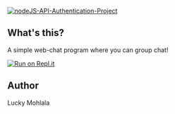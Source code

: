 [![nodeJS-API-Authentication-Project](https://github-readme-stats.vercel.app/api/pin/?username=Pokelo97&repo=nodeJS-API-Authentication-Project&theme=dark)](https://github.com/Pokelo97/nodeJS-API-Authentication-Project)<br/>


## What's this?
A simple web-chat program where you can group chat!

[![Run on Repl.it](https://repl.it/badge/github/Pokelo97/nodeJS-API-Authentication-Project)](https://repl.it/github/Pokelo97/nodeJS-API-Authentication-Project)

## Author

Lucky Mohlala

<br>
